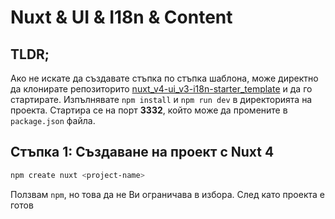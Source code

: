 # Nuxt & UI & I18n & Content

## TLDR;

Ако не искате да създавате стъпка по стъпка шаблона, може директно да клонирате репозиторито 
[nuxt_v4-ui_v3-i18n-starter_template](https://github.com/howbizarre/nuxt_v4-ui_v3-i18n-starter_template) и да го стартирате. 
Изпълнявате `npm install` и `npm run dev` в директорията на проекта. Стартира се на порт **3332**, който може да промените в `package.json` файла.

## Стъпка 1: Създаване на проект с Nuxt 4

```bash
npm create nuxt <project-name>
```

Ползвам `npm`, но това да не Ви ограничава в избора. След като проекта е готов 